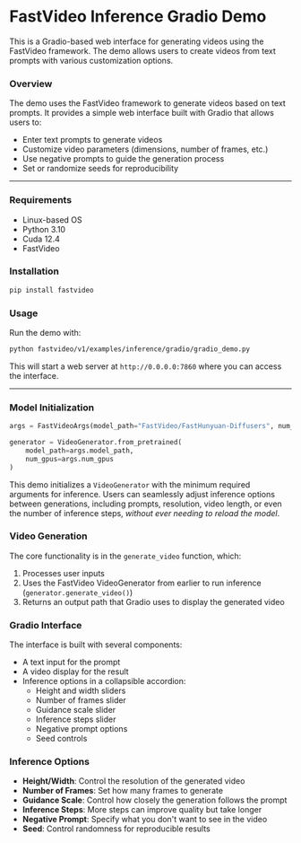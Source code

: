 # FastVideo Inference Gradio Demo

This is a Gradio-based web interface for generating videos using the FastVideo framework. The demo allows users to create videos from text prompts with various customization options.

### Overview

The demo uses the FastVideo framework to generate videos based on text prompts. It provides a simple web interface built with Gradio that allows users to:

- Enter text prompts to generate videos
- Customize video parameters (dimensions, number of frames, etc.)
- Use negative prompts to guide the generation process
- Set or randomize seeds for reproducibility

---

### Requirements

- Linux-based OS
- Python 3.10
- Cuda 12.4
- FastVideo

### Installation

```bash
pip install fastvideo
```

### Usage

Run the demo with:

```bash
python fastvideo/v1/examples/inference/gradio/gradio_demo.py
```

This will start a web server at `http://0.0.0.0:7860` where you can access the interface.

---

### Model Initialization

```python
args = FastVideoArgs(model_path="FastVideo/FastHunyuan-Diffusers", num_gpus=2)

generator = VideoGenerator.from_pretrained(
    model_path=args.model_path,
    num_gpus=args.num_gpus
)
```

This demo initializes a `VideoGenerator` with the minimum required arguments for inference. Users can seamlessly adjust inference options between generations, including prompts, resolution, video length, or even the number of inference steps, *without ever needing to reload the model*.

### Video Generation

The core functionality is in the `generate_video` function, which:
1. Processes user inputs
2. Uses the FastVideo VideoGenerator from earlier to run inference (`generator.generate_video()`)
3. Returns an output path that Gradio uses to display the generated video

### Gradio Interface

The interface is built with several components:
- A text input for the prompt
- A video display for the result
- Inference options in a collapsible accordion:
  - Height and width sliders
  - Number of frames slider
  - Guidance scale slider
  - Inference steps slider
  - Negative prompt options
  - Seed controls

### Inference Options

- **Height/Width**: Control the resolution of the generated video
- **Number of Frames**: Set how many frames to generate
- **Guidance Scale**: Control how closely the generation follows the prompt
- **Inference Steps**: More steps can improve quality but take longer
- **Negative Prompt**: Specify what you don't want to see in the video
- **Seed**: Control randomness for reproducible results